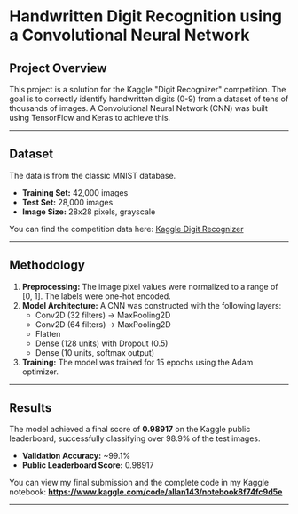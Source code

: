 # Handwritten Digit Recognition using a Convolutional Neural Network

## Project Overview
This project is a solution for the Kaggle "Digit Recognizer" competition. The goal is to correctly identify handwritten digits (0-9) from a dataset of tens of thousands of images. A Convolutional Neural Network (CNN) was built using TensorFlow and Keras to achieve this.

---

## Dataset
The data is from the classic MNIST database.
* **Training Set:** 42,000 images
* **Test Set:** 28,000 images
* **Image Size:** 28x28 pixels, grayscale

You can find the competition data here: [Kaggle Digit Recognizer](https://www.kaggle.com/competitions/digit-recognizer)

---

## Methodology
1.  **Preprocessing:** The image pixel values were normalized to a range of [0, 1]. The labels were one-hot encoded.
2.  **Model Architecture:** A CNN was constructed with the following layers:
    * Conv2D (32 filters) -> MaxPooling2D
    * Conv2D (64 filters) -> MaxPooling2D
    * Flatten
    * Dense (128 units) with Dropout (0.5)
    * Dense (10 units, softmax output)
3.  **Training:** The model was trained for 15 epochs using the Adam optimizer.

---

## Results
The model achieved a final score of **0.98917** on the Kaggle public leaderboard, successfully classifying over 98.9% of the test images.

* **Validation Accuracy:** ~99.1%
* **Public Leaderboard Score:** 0.98917

You can view my final submission and the complete code in my Kaggle notebook: **https://www.kaggle.com/code/allan143/notebook8f74fc9d5e**

---
